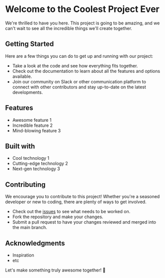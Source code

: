 # Welcome to the Coolest Project Ever

We're thrilled to have you here. This project is going to be amazing, and we can't wait to see all the incredible things we'll create together.

## Getting Started

Here are a few things you can do to get up and running with our project:

- Take a look at the code and see how everything fits together.
- Check out the documentation to learn about all the features and options available.
- Join our community on Slack or other communication platform to connect with other contributors and stay up-to-date on the latest developments.

## Features
- Awesome feature 1
- Incredible feature 2
- Mind-blowing feature 3

## Built with
- Cool technology 1
- Cutting-edge technology 2
- Next-gen technology 3

## Contributing
We encourage you to contribute to this project! Whether you're a seasoned developer or new to coding, there are plenty of ways to get involved.

- Check out the [issues](https://github.com/yourusername/coolproject/issues) to see what needs to be worked on.
- Fork the repository and make your changes.
- Submit a pull request to have your changes reviewed and merged into the main branch.

## Acknowledgments
- Inspiration
- etc

Let's make something truly awesome together! 🚀
